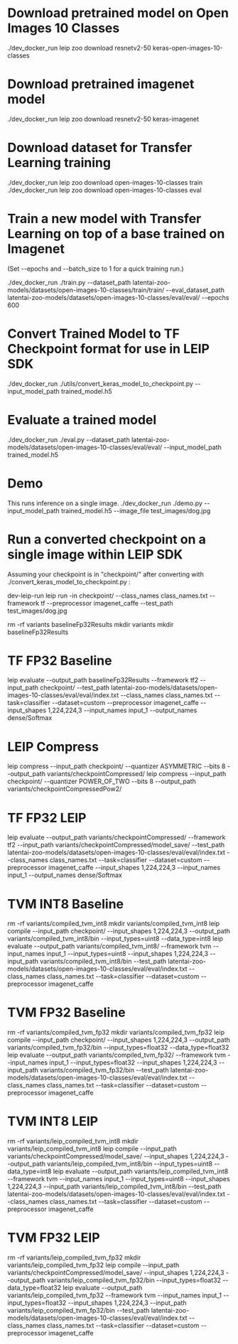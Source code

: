 # Download pretrained model on Open Images 10 Classes
./dev_docker_run leip zoo download resnetv2-50 keras-open-images-10-classes

# Download pretrained imagenet model
./dev_docker_run leip zoo download resnetv2-50 keras-imagenet

# Download dataset for Transfer Learning training

./dev_docker_run leip zoo download open-images-10-classes train
./dev_docker_run leip zoo download open-images-10-classes eval

# Train a new model with Transfer Learning on top of a base trained on Imagenet

(Set --epochs and --batch_size to 1 for a quick training run.)

./dev_docker_run ./train.py --dataset_path latentai-zoo-models/datasets/open-images-10-classes/train/train/  --eval_dataset_path latentai-zoo-models/datasets/open-images-10-classes/eval/eval/ --epochs 600

# Convert Trained Model to TF Checkpoint format for use in LEIP SDK

./dev_docker_run ./utils/convert_keras_model_to_checkpoint.py --input_model_path trained_model.h5

# Evaluate a trained model

./dev_docker_run ./eval.py --dataset_path latentai-zoo-models/datasets/open-images-10-classes/eval/eval/ --input_model_path trained_model.h5

# Demo

This runs inference on a single image.
./dev_docker_run ./demo.py --input_model_path trained_model.h5 --image_file test_images/dog.jpg

# Run a converted checkpoint on a single image within LEIP SDK

Assuming your checkpoint is in "checkpoint/" after converting with ./convert_keras_model_to_checkpoint.py :

dev-leip-run leip run -in checkpoint/ --class_names class_names.txt --framework tf --preprocessor imagenet_caffe --test_path test_images/dog.jpg

rm -rf variants baselineFp32Results
mkdir variants
mkdir baselineFp32Results
# TF FP32 Baseline
leip evaluate --output_path baselineFp32Results --framework tf2 --input_path checkpoint/ --test_path latentai-zoo-models/datasets/open-images-10-classes/eval/eval/index.txt --class_names class_names.txt --task=classifier --dataset=custom --preprocessor imagenet_caffe --input_shapes 1,224,224,3 --input_names input_1 --output_names dense/Softmax
# LEIP Compress
leip compress --input_path checkpoint/ --quantizer ASYMMETRIC --bits 8 --output_path variants/checkpointCompressed/
leip compress --input_path checkpoint/ --quantizer POWER_OF_TWO --bits 8 --output_path variants/checkpointCompressedPow2/
# TF FP32 LEIP
leip evaluate --output_path variants/checkpointCompressed/ --framework tf2 --input_path variants/checkpointCompressed/model_save/ --test_path latentai-zoo-models/datasets/open-images-10-classes/eval/eval/index.txt --class_names class_names.txt --task=classifier --dataset=custom --preprocessor imagenet_caffe --input_shapes 1,224,224,3 --input_names input_1 --output_names dense/Softmax
# TVM INT8 Baseline
rm -rf variants/compiled_tvm_int8
mkdir variants/compiled_tvm_int8
leip compile --input_path checkpoint/ --input_shapes 1,224,224,3 --output_path variants/compiled_tvm_int8/bin --input_types=uint8 --data_type=int8
leip evaluate --output_path variants/compiled_tvm_int8/ --framework tvm --input_names input_1 --input_types=uint8 --input_shapes 1,224,224,3 --input_path variants/compiled_tvm_int8/bin --test_path latentai-zoo-models/datasets/open-images-10-classes/eval/eval/index.txt --class_names class_names.txt --task=classifier --dataset=custom --preprocessor imagenet_caffe
# TVM FP32 Baseline
rm -rf variants/compiled_tvm_fp32
mkdir variants/compiled_tvm_fp32
leip compile --input_path checkpoint/ --input_shapes 1,224,224,3 --output_path variants/compiled_tvm_fp32/bin --input_types=float32 --data_type=float32
leip evaluate --output_path variants/compiled_tvm_fp32/ --framework tvm --input_names input_1 --input_types=float32 --input_shapes 1,224,224,3 --input_path variants/compiled_tvm_fp32/bin --test_path latentai-zoo-models/datasets/open-images-10-classes/eval/eval/index.txt --class_names class_names.txt --task=classifier --dataset=custom --preprocessor imagenet_caffe
# TVM INT8 LEIP
rm -rf variants/leip_compiled_tvm_int8
mkdir variants/leip_compiled_tvm_int8
leip compile --input_path variants/checkpointCompressed/model_save/ --input_shapes 1,224,224,3 --output_path variants/leip_compiled_tvm_int8/bin --input_types=uint8 --data_type=int8
leip evaluate --output_path variants/leip_compiled_tvm_int8 --framework tvm --input_names input_1 --input_types=uint8 --input_shapes 1,224,224,3 --input_path variants/leip_compiled_tvm_int8/bin --test_path latentai-zoo-models/datasets/open-images-10-classes/eval/eval/index.txt --class_names class_names.txt --task=classifier --dataset=custom --preprocessor imagenet_caffe
# TVM FP32 LEIP
rm -rf variants/leip_compiled_tvm_fp32
mkdir variants/leip_compiled_tvm_fp32
leip compile --input_path variants/checkpointCompressed/model_save/ --input_shapes 1,224,224,3 --output_path variants/leip_compiled_tvm_fp32/bin --input_types=float32 --data_type=float32
leip evaluate --output_path variants/leip_compiled_tvm_fp32 --framework tvm --input_names input_1 --input_types=float32 --input_shapes 1,224,224,3 --input_path variants/leip_compiled_tvm_fp32/bin --test_path latentai-zoo-models/datasets/open-images-10-classes/eval/eval/index.txt --class_names class_names.txt --task=classifier --dataset=custom --preprocessor imagenet_caffe

